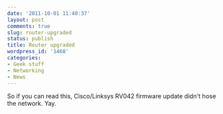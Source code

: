 ```yaml
---
date: '2011-10-01 11:40:37'
layout: post
comments: true
slug: router-upgraded
status: publish
title: Router upgraded
wordpress_id: '1468'
categories:
- Geek stuff
- Networking
- News
---
```


So if you can read this, Cisco/Linksys RV042 firmware update didn't hose the network. Yay.

